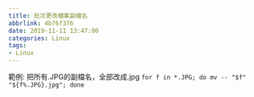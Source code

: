 ```yaml
---
title: 批次更改檔案副檔名
abbrlink: 4b76f376
date: 2019-11-11 13:47:00
categories: Linux
tags:
- Linux
---
```

範例: 把所有.JPG的副檔名，全部改成.jpg
`for f in *.JPG; do mv -- "$f" "${f%.JPG}.jpg"; done`